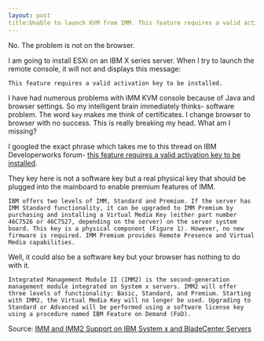 ```yaml
---
layout: post
title:Unable to launch KVM from IMM. This feature requires a valid activation key to be installed
---
```

No. The problem is not on the browser.

I am going to install ESXi on an IBM X series server. When I try to launch the remote console, it will not and displays this message:

    This feature requires a valid activation key to be installed.

I have had numerous problems with IMM KVM console because of Java and browser settings. So my intelligent brain immediately thinks- software problem. The word `key` makes me think of certificates. I change browser to browser with no success. This is really breaking my head. What am I missing?

I googled the exact phrase which takes me to this thread on IBM Developerworks forum- [this feature requires a valid activation key to be installed](https://www.ibm.com/developerworks/community/forums/html/topic?id=458b2e4b-d4d8-4a1d-80e3-2b46b8ca2e2b).

They key here is not a software key but a real physical key that should be plugged into the mainboard to enable premium features of IMM.

    IBM offers two levels of IMM, Standard and Premium. If the server has IMM Standard functionality, it can be upgraded to IMM Premium by purchasing and installing a Virtual Media Key (either part number 46C7526 or 46C7527, depending on the server) on the server system board. This key is a physical component (Figure 1). However, no new firmware is required. IMM Premium provides Remote Presence and Virtual Media capabilities.

Well, it could also be a software key but your browser has nothing to do with it.

    Integrated Management Module II (IMM2) is the second-generation management module integrated on System x servers. IMM2 will offer three levels of functionality: Basic, Standard, and Premium. Starting with IMM2, the Virtual Media Key will no longer be used. Upgrading to Standard or Advanced will be performed using a software license key using a procedure named IBM Feature on Demand (FoD).

Source: [IMM and IMM2 Support on IBM System x and BladeCenter Servers](http://www.redbooks.ibm.com/abstracts/tips0849.html)
